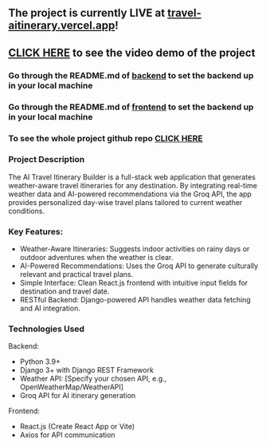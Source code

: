 ## The project is currently LIVE at [travel-aitinerary.vercel.app](https://travel-aitinerary.vercel.app/)!

## [CLICK HERE]() to see the video demo of the project

### Go through the README.md of [backend](https://github.com/sardaarNiamotullah/travel_itinerary-backend) to set the backend up in your local machine

### Go through the README.md of [frontend](https://github.com/sardaarNiamotullah/travel_itinerary-frontend) to set the backend up in your local machine

### To see the whole project github repo [CLICK HERE](https://github.com/sardaarNiamotullah/AItinerary)


### Project Description
The AI Travel Itinerary Builder is a full-stack web application that generates weather-aware travel itineraries for any destination. By integrating real-time weather data and AI-powered recommendations via the Groq API, the app provides personalized day-wise travel plans tailored to current weather conditions.

### Key Features:
- Weather-Aware Itineraries: Suggests indoor activities on rainy days or outdoor adventures when the weather is clear.
- AI-Powered Recommendations: Uses the Groq API to generate culturally relevant and practical travel plans.
- Simple Interface: Clean React.js frontend with intuitive input fields for destination and travel date.
- RESTful Backend: Django-powered API handles weather data fetching and AI integration.

### Technologies Used

Backend:
- Python 3.9+
- Django 3+ with Django REST Framework
- Weather API: [Specify your chosen API, e.g., OpenWeatherMap/WeatherAPI]
- Groq API for AI itinerary generation

Frontend:
- React.js (Create React App or Vite)
- Axios for API communication
